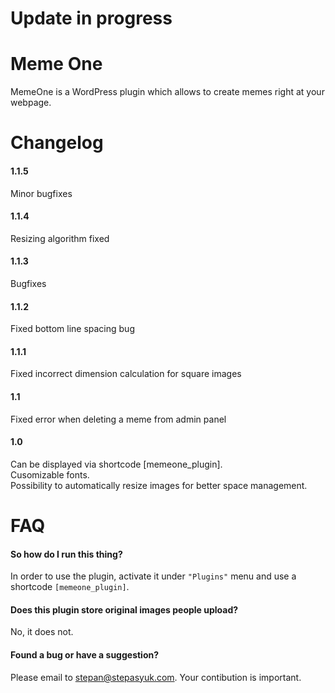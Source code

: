<h1>Update in progress</h1>


Meme One
====

MemeOne is a WordPress plugin which allows to create memes right at your webpage.


Changelog
====

#### 1.1.5

Minor bugfixes

#### 1.1.4

Resizing algorithm fixed

#### 1.1.3

Bugfixes

#### 1.1.2

Fixed bottom line spacing bug

#### 1.1.1

Fixed incorrect dimension calculation for square images

#### 1.1

Fixed error when deleting a meme from admin panel

#### 1.0

Can be displayed via shortcode [memeone_plugin].  
Cusomizable fonts.  
Possibility to automatically resize images for better space management.


FAQ
====

#### So how do I run this thing?

In order to use the plugin, activate it under `"Plugins"` menu and use a shortcode `[memeone_plugin]`.


#### Does this plugin store original images people upload?

No, it does not.


#### Found a bug or have a suggestion?

Please email to stepan@stepasyuk.com. Your contibution is important.